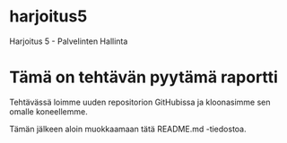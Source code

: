 # harjoitus5
Harjoitus 5 - Palvelinten Hallinta

# Tämä on tehtävän pyytämä raportti

Tehtävässä loimme uuden repositorion GitHubissa ja kloonasimme sen omalle koneellemme.

Tämän jälkeen aloin muokkaamaan tätä README.md -tiedostoa.

